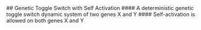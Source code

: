 <a name="title" />
## Genetic Toggle Switch with Self Activation 
#### A deterministic genetic toggle switch dynamic system of two genes X and Y
#### Self-activation is allowed on both genes X and Y

